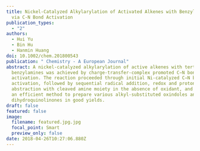 ```yaml
---
title: Nickel-Catalyzed Alkylarylation of Activated Alkenes with Benzylamines
  via C-N Bond Activation
publication_types:
  - "2"
authors:
  - Hui Yu
  - Bin Hu
  - Hanmin Huang
doi: 10.1002/chem.201800543
publication: " Chemistry - A European Journal"
abstract: A nickel-catalyzed alkylarylation of active alkenes with tertiary
  benzylamines was achieved by charge-transfer-complex promoted C−N bond
  activation. The reaction proceeded through initial Ni-catalyzed C−N bond
  activation, followed by sequential radical addition, redox and proton
  abstraction with cleaved amine moiety in the absence of oxidant, and provides
  an efficient method to prepare various alkyl-substituted oxindoles and
  dihydroquinolinones in good yields.
draft: false
featured: false
image:
  filename: featured.jpg.jpg
  focal_point: Smart
  preview_only: false
date: 2018-04-26T10:27:06.880Z
---
```

